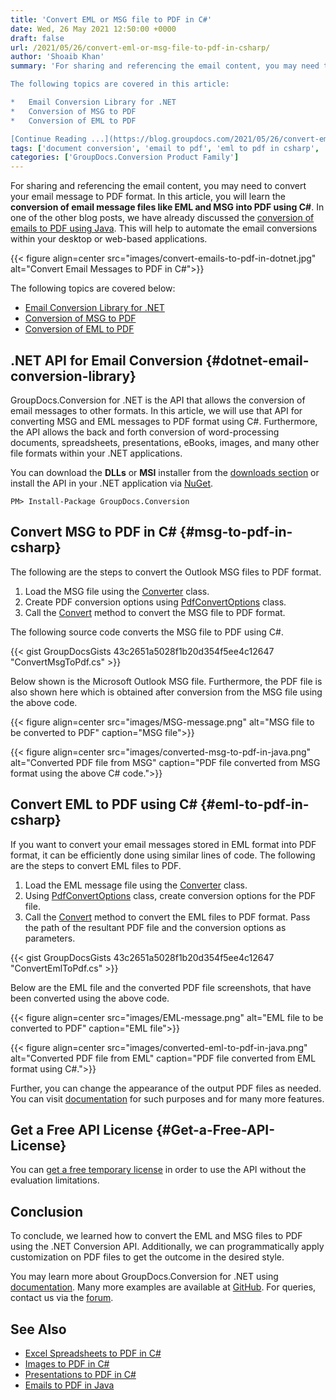 ```yaml
---
title: 'Convert EML or MSG file to PDF in C#'
date: Wed, 26 May 2021 12:50:00 +0000
draft: false
url: /2021/05/26/convert-eml-or-msg-file-to-pdf-in-csharp/
author: 'Shoaib Khan'
summary: 'For sharing and referencing the email content, you may need to convert your email message to PDF format. In this article, you will learn the **conversion of email message files like EML and MSG into PDF using C#**. In one of the other blog posts, we have already discussed the [conversion of emails to PDF using Java](https://blog.groupdocs.com/2020/09/02/convert-msg-and-eml-files-to-pdf-in-java/). This will help to automate the email conversions within your desktop or web-based applications.

The following topics are covered in this article:

*   Email Conversion Library for .NET
*   Conversion of MSG to PDF
*   Conversion of EML to PDF

[Continue Reading ...](https://blog.groupdocs.com/2021/05/26/convert-eml-or-msg-file-to-pdf-in-csharp/)'
tags: ['document conversion', 'email to pdf', 'eml to pdf in csharp', 'msg to pdf in csharp']
categories: ['GroupDocs.Conversion Product Family']
---
```


For sharing and referencing the email content, you may need to convert your email message to PDF format. In this article, you will learn the **conversion of email message files like EML and MSG into PDF using C#**. In one of the other blog posts, we have already discussed the [conversion of emails to PDF using Java](https://blog.groupdocs.com/2020/09/02/convert-msg-and-eml-files-to-pdf-in-java/). This will help to automate the email conversions within your desktop or web-based applications.



{{< figure align=center src="images/convert-emails-to-pdf-in-dotnet.jpg" alt="Convert Email Messages to PDF in C#">}}


The following topics are covered below:

*   [Email Conversion Library for .NET](#dotnet-email-conversion-library)
*   [Conversion of MSG to PDF](#msg-to-pdf-in-csharp)
*   [Conversion of EML to PDF](#eml-to-pdf-in-csharp)

## .NET API for Email Conversion {#dotnet-email-conversion-library}

GroupDocs.Conversion for .NET is the API that allows the conversion of email messages to other formats. In this article, we will use that API for converting MSG and EML messages to PDF format using C#. Furthermore, the API allows the back and forth conversion of word-processing documents, spreadsheets, presentations, eBooks, images, and many other file formats within your .NET applications.

You can download the **DLLs** or **MSI** installer from the [downloads section](https://downloads.groupdocs.com/conversion) or install the API in your .NET application via [NuGet](https://www.nuget.org/packages/groupdocs.conversion).

```
PM> Install-Package GroupDocs.Conversion
```

## Convert MSG to PDF in C# {#msg-to-pdf-in-csharp}

The following are the steps to convert the Outlook MSG files to PDF format.

1.  Load the MSG file using the [Converter](https://apireference.groupdocs.com/conversion/net/groupdocs.conversion/converter) class.
2.  Create PDF conversion options using [PdfConvertOptions](https://apireference.groupdocs.com/conversion/net/groupdocs.conversion.options.convert/pdfconvertoptions) class.
3.  Call the [Convert](https://apireference.groupdocs.com/conversion/net/groupdocs.conversion/converter/methods/convert/index) method to convert the MSG file to PDF format.

The following source code converts the MSG file to PDF using C#.

{{< gist GroupDocsGists 43c2651a5028f1b20d354f5ee4c12647 "ConvertMsgToPdf.cs" >}}

Below shown is the Microsoft Outlook MSG file. Furthermore, the PDF file is also shown here which is obtained after conversion from the MSG file using the above code.



{{< figure align=center src="images/MSG-message.png" alt="MSG file to be converted to PDF" caption="MSG file">}}




{{< figure align=center src="images/converted-msg-to-pdf-in-java.png" alt="Converted PDF file from MSG" caption="PDF file converted from MSG format using the above C# code.">}}


## Convert EML to PDF using C# {#eml-to-pdf-in-csharp}

If you want to convert your email messages stored in EML format into PDF format, it can be efficiently done using similar lines of code. The following are the steps to convert EML files to PDF.

1.  Load the EML message file using the [Converter](https://apireference.groupdocs.com/conversion/net/groupdocs.conversion/converter) class.
2.  Using [PdfConvertOptions](https://apireference.groupdocs.com/conversion/net/groupdocs.conversion.options.convert/pdfconvertoptions) class, create conversion options for the PDF file.
3.  Call the [Convert](https://apireference.groupdocs.com/conversion/net/groupdocs.conversion/converter/methods/convert/index) method to convert the EML files to PDF format. Pass the path of the resultant PDF file and the conversion options as parameters.

{{< gist GroupDocsGists 43c2651a5028f1b20d354f5ee4c12647 "ConvertEmlToPdf.cs" >}}

Below are the EML file and the converted PDF file screenshots, that have been converted using the above code.



{{< figure align=center src="images/EML-message.png" alt="EML file to be converted to PDF" caption="EML file">}}




{{< figure align=center src="images/converted-eml-to-pdf-in-java.png" alt="Converted PDF file from EML" caption="PDF file converted from EML format using C#.">}}


Further, you can change the appearance of the output PDF files as needed. You can visit [documentation](https://docs.groupdocs.com/conversion/) for such purposes and for many more features.

## Get a Free API License {#Get-a-Free-API-License}

You can [get a free temporary license](https://purchase.groupdocs.com/temporary-license) in order to use the API without the evaluation limitations.

## Conclusion

To conclude, we learned how to convert the EML and MSG files to PDF using the .NET Conversion API. Additionally, we can programmatically apply customization on PDF files to get the outcome in the desired style.

You may learn more about GroupDocs.Conversion for .NET using [documentation](https://docs.groupdocs.com/conversion/). Many more examples are available at [GitHub](https://github.com/groupdocs-conversion). For queries, contact us via the [forum](https://forum.groupdocs.com/).

## See Also

*   [Excel Spreadsheets to PDF in C#](https://blog.groupdocs.com/2021/11/14/convert-excel-spreadsheets-to-pdf-using-csharp/)
*   [Images to PDF in C#](https://blog.groupdocs.com/2021/05/19/convert-images-to-pdf-in-csharp/)
*   [Presentations to PDF in C#](https://blog.groupdocs.com/2020/03/05/convert-presentations-pptx-ppt-to-pdf-in-csharp/)
*   [](https://blog.groupdocs.com/2019/12/06/convert-eml-or-msg-file-to-pdf-in-csharp/)[Emails to PDF in Java](https://blog.groupdocs.com/2020/09/02/convert-msg-and-eml-files-to-pdf-in-java/)




